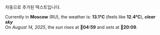 
자동으로 추가된 텍스트입니다.

<!--START_SECTION:weather:moscow-->
Currently in **Moscow** (RU), the weather is: **13.1°C** (feels like **12.4°C**), ***clear sky***<br/>
On *August 14, 2025*, the *sun rises* at 🌅**04:59** and *sets* at 🌇**20:09**.
<!--END_SECTION:weather-->

